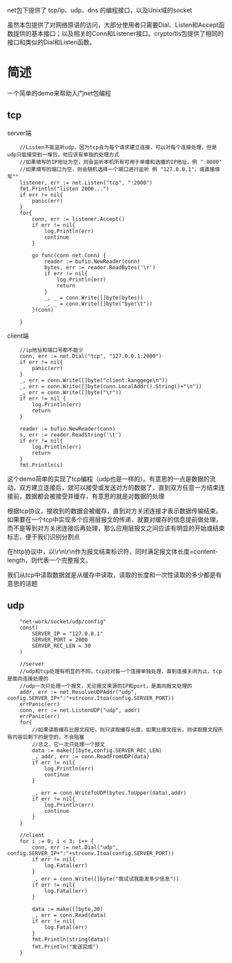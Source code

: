 net包下提供了 tcp/ip、udp、dns 的编程接口，以及Unix域的socket

虽然本包提供了对网络原语的访问，大部分使用者只需要Dial、Listen和Accept函数提供的基本接口；以及相关的Conn和Listener接口。crypto/tls包提供了相同的接口和类似的Dial和Listen函数。

# 简述

一个简单的demo来帮助入门net包编程

## tcp

server端

```
	//Listen不能监听udp，因为tcp会为每个请求建立连接，可以对每个连接处理，但是udp只能接受到一堆包，他应该有单独的处理方式
	//如果填写的IP地址为空，则会监听本机所有可用于单播和选播的IP地址，例 ":8080"
	//如果填写的端口为空，则会随机选择一个端口进行监听 例 "127.0.0.1"，或直接填写""
	listener, err := net.Listen("tcp", ":2000")
	fmt.Println("listen 2000...")
	if err != nil{
		panic(err)
	}
	for{
		conn, err := listener.Accept()
		if err != nil{
			log.Println(err)
			continue
		}

		go func(conn net.Conn) {
			reader := bufio.NewReader(conn)
			bytes, err := reader.ReadBytes('\r')
			if err != nil{
				log.Println(err)
				return
			}
			_, _ = conn.Write([]byte(bytes))
			_, _ = conn.Write([]byte("bye!\t"))
		}(conn)

	}

```

client端
```
	//ip地址和端口号都不能少
	conn, err := net.Dial("tcp", "127.0.0.1:2000")
	if err != nil{
		panic(err)
	}
	_, err = conn.Write([]byte("client:kanggege\n"))
	_, err = conn.Write([]byte(conn.LocalAddr().String()+"\n"))
	_, err = conn.Write([]byte("\r"))
	if err != nil {
		log.Println(err)
		return
	}

	reader := bufio.NewReader(conn)
	s, err := reader.ReadString('\t')
	if err != nil{
		log.Println(err)
		return
	}
	fmt.Println(s)

```

这个demo简单的实现了tcp编程（udp也是一样的）。有意思的一点是数据的流动，双方建立连接后，就可以接受或发送对方的数据了，直到双方任意一方结束连接前，数据都会被接受并缓存，有意思的就是对数据的处理

根据tcp协议，接收到的数据会被缓存，直到对方关闭连接才表示数据传输结束。如果要在一个tcp中实现多个应用层报文的传递，就要对缓存的信息提前做处理，而不是等到对方关闭连接后再处理，那么应用层报文之间应该有明显的开始或结束标志，便于我们识别分割点

在http协议中，以\r\n\r\n作为报文结束标识符，同时满足报文体长度=content-length，则代表一个完整报文。

我们从tcp中读取数据就是从缓存中读取，读取的长度和一次性读取的多少都是有意思的话题

## udp
```
	"net-work/socket/udp/config"
	const(
		SERVER_IP = "127.0.0.1"
		SERVER_PORT = 2000
		SERVER_REC_LEN = 30
	)

	//server
	//udp和tcp处理有明显的不同，tcp对对每一个连接单独处理，直到连接关闭为止，tcp是面向连接处理的
	//udp一次只处理一个报文，无论报文来源的IP和port，是面向报文处理的
	addr, err := net.ResolveUDPAddr("udp", config.SERVER_IP+":"+strconv.Itoa(config.SERVER_PORT))
	errPanic(err)
	conn, err := net.ListenUDP("udp", addr)
	errPanic(err)
	for{
		//如果读取缓存比报文段短，则只读取缓存长度，如果比报文段长，则读取报文段所有内容后剩下的是空的，不会阻塞
		//总之，它一次只处理一个报文
		data := make([]byte,config.SERVER_REC_LEN)
		_, addr, err := conn.ReadFromUDP(data)
		if err != nil{
			log.Println(err)
			continue
		}

		_, err = conn.WriteToUDP(bytes.ToUpper(data),addr)
		if err != nil{
			log.Println(err)
			continue
		}
	}

	//client
	for i := 0; i < 3; i++ {
		conn, err := net.Dial("udp", config.SERVER_IP+":"+strconv.Itoa(config.SERVER_PORT))
		if err != nil{
			log.Fatal(err)
		}
		_, err = conn.Write([]byte("我试试我能发多少信息"))
		if err != nil{
			log.Fatal(err)
		}

		data := make([]byte,30)
		_, err = conn.Read(data)
		if err != nil{
			log.Fatal(err)
		}
		fmt.Println(string(data))
		fmt.Println("发送完成")
	}

```